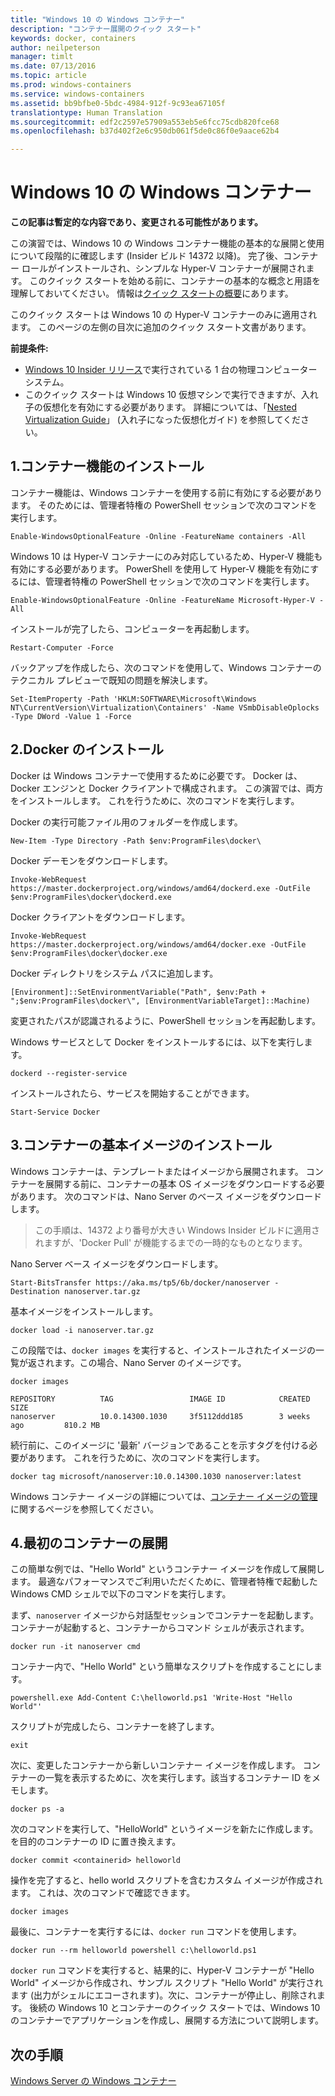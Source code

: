 ```yaml
---
title: "Windows 10 の Windows コンテナー"
description: "コンテナー展開のクイック スタート"
keywords: docker, containers
author: neilpeterson
manager: timlt
ms.date: 07/13/2016
ms.topic: article
ms.prod: windows-containers
ms.service: windows-containers
ms.assetid: bb9bfbe0-5bdc-4984-912f-9c93ea67105f
translationtype: Human Translation
ms.sourcegitcommit: edf2c2597e57909a553eb5e6fcc75cdb820fce68
ms.openlocfilehash: b37d402f2e6c950db061f5de0c86f0e9aace62b4

---
```


# Windows 10 の Windows コンテナー

**この記事は暫定的な内容であり、変更される可能性があります。** 

この演習では、Windows 10 の Windows コンテナー機能の基本的な展開と使用について段階的に確認します (Insider ビルド 14372 以降)。 完了後、コンテナー ロールがインストールされ、シンプルな Hyper-V コンテナーが展開されます。 このクイック スタートを始める前に、コンテナーの基本的な概念と用語を理解しておいてください。 情報は[クイック スタートの概要](./quick_start.md)にあります。 

このクイック スタートは Windows 10 の Hyper-V コンテナーのみに適用されます。 このページの左側の目次に追加のクイック スタート文書があります。

**前提条件:**

- [Windows 10 Insider リリース](https://insider.windows.com/)で実行されている 1 台の物理コンピューター システム。   
- このクイック スタートは Windows 10 仮想マシンで実行できますが、入れ子の仮想化を有効にする必要があります。 詳細については、「[Nested Virtualization Guide](https://msdn.microsoft.com/en-us/virtualization/hyperv_on_windows/user_guide/nesting)」 (入れ子になった仮想化ガイド) を参照してください。

## 1.コンテナー機能のインストール

コンテナー機能は、Windows コンテナーを使用する前に有効にする必要があります。 そのためには、管理者特権の PowerShell セッションで次のコマンドを実行します。 

```none
Enable-WindowsOptionalFeature -Online -FeatureName containers -All
```

Windows 10 は Hyper-V コンテナーにのみ対応しているため、Hyper-V 機能も有効にする必要があります。 PowerShell を使用して Hyper-V 機能を有効にするには、管理者特権の PowerShell セッションで次のコマンドを実行します。

```none
Enable-WindowsOptionalFeature -Online -FeatureName Microsoft-Hyper-V -All
```

インストールが完了したら、コンピューターを再起動します。

```none
Restart-Computer -Force
```

バックアップを作成したら、次のコマンドを使用して、Windows コンテナーのテクニカル プレビューで既知の問題を解決します。  

 ```none
Set-ItemProperty -Path 'HKLM:SOFTWARE\Microsoft\Windows NT\CurrentVersion\Virtualization\Containers' -Name VSmbDisableOplocks -Type DWord -Value 1 -Force
```

## 2.Docker のインストール

Docker は Windows コンテナーで使用するために必要です。 Docker は、Docker エンジンと Docker クライアントで構成されます。 この演習では、両方をインストールします。 これを行うために、次のコマンドを実行します。 

Docker の実行可能ファイル用のフォルダーを作成します。

```none
New-Item -Type Directory -Path $env:ProgramFiles\docker\
```

Docker デーモンをダウンロードします。

```none
Invoke-WebRequest https://master.dockerproject.org/windows/amd64/dockerd.exe -OutFile $env:ProgramFiles\docker\dockerd.exe
```

Docker クライアントをダウンロードします。

```none
Invoke-WebRequest https://master.dockerproject.org/windows/amd64/docker.exe -OutFile $env:ProgramFiles\docker\docker.exe
```

Docker ディレクトリをシステム パスに追加します。

```none
[Environment]::SetEnvironmentVariable("Path", $env:Path + ";$env:ProgramFiles\docker\", [EnvironmentVariableTarget]::Machine)
```

変更されたパスが認識されるように、PowerShell セッションを再起動します。

Windows サービスとして Docker をインストールするには、以下を実行します。

```none
dockerd --register-service
```

インストールされたら、サービスを開始することができます。

```none
Start-Service Docker
```

## 3.コンテナーの基本イメージのインストール

Windows コンテナーは、テンプレートまたはイメージから展開されます。 コンテナーを展開する前に、コンテナーの基本 OS イメージをダウンロードする必要があります。 次のコマンドは、Nano Server のベース イメージをダウンロードします。
    
> この手順は、14372 より番号が大きい Windows Insider ビルドに適用されますが、'Docker Pull' が機能するまでの一時的なものとなります。

Nano Server ベース イメージをダウンロードします。 

```none
Start-BitsTransfer https://aka.ms/tp5/6b/docker/nanoserver -Destination nanoserver.tar.gz
```

基本イメージをインストールします。

```none  
docker load -i nanoserver.tar.gz
```

この段階では、`docker images` を実行すると、インストールされたイメージの一覧が返されます。この場合、Nano Server のイメージです。

```none
docker images

REPOSITORY          TAG                 IMAGE ID            CREATED             SIZE
nanoserver          10.0.14300.1030     3f5112ddd185        3 weeks ago         810.2 MB
```

続行前に、このイメージに '最新' バージョンであることを示すタグを付ける必要があります。 これを行うために、次のコマンドを実行します。

```none
docker tag microsoft/nanoserver:10.0.14300.1030 nanoserver:latest
```

Windows コンテナー イメージの詳細については、[コンテナー イメージの管理](../management/manage_images.md)に関するページを参照してください。

## 4.最初のコンテナーの展開

この簡単な例では、"Hello World" というコンテナー イメージを作成して展開します。 最適なパフォーマンスでご利用いただくために、管理者特権で起動した Windows CMD シェルで以下のコマンドを実行します。

まず、`nanoserver` イメージから対話型セッションでコンテナーを起動します。 コンテナーが起動すると、コンテナーからコマンド シェルが表示されます。  

```none
docker run -it nanoserver cmd
```

コンテナー内で、"Hello World" という簡単なスクリプトを作成することにします。

```none
powershell.exe Add-Content C:\helloworld.ps1 'Write-Host "Hello World"'
```   

スクリプトが完成したら、コンテナーを終了します。

```none
exit
```

次に、変更したコンテナーから新しいコンテナー イメージを作成します。 コンテナーの一覧を表示するために、次を実行します。該当するコンテナー ID をメモします。

```none
docker ps -a
```

次のコマンドを実行して、"HelloWorld" というイメージを新たに作成します。 <containerid> を目的のコンテナーの ID に置き換えます。

```none
docker commit <containerid> helloworld
```

操作を完了すると、hello world スクリプトを含むカスタム イメージが作成されます。 これは、次のコマンドで確認できます。

```none
docker images
```

最後に、コンテナーを実行するには、`docker run` コマンドを使用します。

```none
docker run --rm helloworld powershell c:\helloworld.ps1
```

`docker run` コマンドを実行すると、結果的に、Hyper-V コンテナーが "Hello World" イメージから作成され、サンプル スクリプト "Hello World" が実行されます (出力がシェルにエコーされます)。次に、コンテナーが停止し、削除されます。 後続の Windows 10 とコンテナーのクイック スタートでは、Windows 10 のコンテナーでアプリケーションを作成し、展開する方法について説明します。

## 次の手順

[Windows Server の Windows コンテナー](./quick_start_windows_server.md)





<!--HONumber=Jul16_HO2-->


